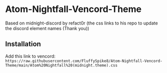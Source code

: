 # Atom-Nightfall-Vencord-Theme
Based on midnight-discord by refact0r (the css links to his repo to update the discord element names (Thank you))

## Installation

Add this link to vencord:
`https://raw.githubusercontent.com/FluffySpike8/Atom-Nightfall-Vencord-Theme/main/Atom%20Nightfall%20(midnight.theme).css`
